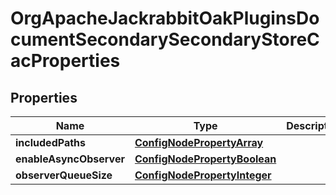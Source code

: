 
# OrgApacheJackrabbitOakPluginsDocumentSecondarySecondaryStoreCacProperties

## Properties
Name | Type | Description | Notes
------------ | ------------- | ------------- | -------------
**includedPaths** | [**ConfigNodePropertyArray**](ConfigNodePropertyArray.md) |  |  [optional]
**enableAsyncObserver** | [**ConfigNodePropertyBoolean**](ConfigNodePropertyBoolean.md) |  |  [optional]
**observerQueueSize** | [**ConfigNodePropertyInteger**](ConfigNodePropertyInteger.md) |  |  [optional]



